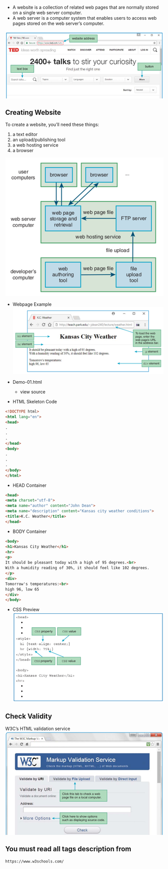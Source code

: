 - A website is a collection of related web pages that are normally stored on a single web server computer.
- A web server is a computer system that enables users to access web pages stored on the web server’s computer. 


![](imgs/001.png)

## Creating Website

To create a website, you’ll need these things:

1. a text editor
2. an upload/publishing tool
3. a web hosting service
4. a browser

![](imgs/002.png)

- Webpage Example
![](imgs/003.png)

- Demo-01.html
  - view source

- HTML Skeleton Code

```html
<!DOCTYPE html>
<html lang="en">
<head>
.
.
.
</head>
<body>
.
.
.
</body>
</html>
```

- HEAD Container

```html
<head>
<meta charset="utf-8">
<meta name="author" content="John Dean">
<meta name="description" content="Kansas city weather conditions">
<title>K.C. Weather</title>
</head>
```

- BODY Container

```html
<body>
<h1>Kansas City Weather</h1>
<hr>
<p>
It should be pleasant today with a high of 95 degrees.<br>
With a humidity reading of 30%, it should feel like 102 degrees.
</p>
<div>
Tomorrow's temperatures:<br>
high 96, low 65
</div>
</body>
```

- CSS Preview
![](imgs/004.png)



## Check Validity

W3C’s HTML validation service
![](imgs/005.png)

## You must read all tags description from 
`https://www.w3schools.com/`




